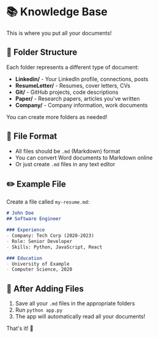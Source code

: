 # 📚 Knowledge Base

This is where you put all your documents!

## 📁 Folder Structure

Each folder represents a different type of document:

- **Linkedin/** - Your LinkedIn profile, connections, posts
- **ResumeLetter/** - Resumes, cover letters, CVs
- **Git/** - GitHub projects, code descriptions
- **Paper/** - Research papers, articles you've written
- **Company/** - Company information, work documents

You can create more folders as needed!

## 📝 File Format

- All files should be `.md` (Markdown) format
- You can convert Word documents to Markdown online
- Or just create `.md` files in any text editor

## ✏️ Example File

Create a file called `my-resume.md`:

```markdown
# John Doe
## Software Engineer

### Experience
- Company: Tech Corp (2020-2023)
- Role: Senior Developer
- Skills: Python, JavaScript, React

### Education
- University of Example
- Computer Science, 2020
```

## 🚀 After Adding Files

1. Save all your `.md` files in the appropriate folders
2. Run `python app.py`
3. The app will automatically read all your documents!

That's it! 🎉

